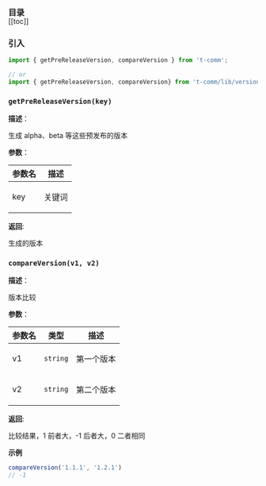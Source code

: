 <h3 style="margin-bottom: -1rem;">目录</h3>

[[toc]]

<h3>引入</h3>

```ts
import { getPreReleaseVersion, compareVersion } from 't-comm';

// or
import { getPreReleaseVersion, compareVersion} from 't-comm/lib/version/index';
```


### `getPreReleaseVersion(key)` 


**描述**：<p>生成 alpha、beta 等这些预发布的版本</p>

**参数**：


| 参数名 | 描述 |
| --- | --- |
| key | <p>关键词</p> |

**返回**: <p>生成的版本</p>

<a name="compareVersion"></a>

### `compareVersion(v1, v2)` 


**描述**：<p>版本比较</p>

**参数**：


| 参数名 | 类型 | 描述 |
| --- | --- | --- |
| v1 | <code>string</code> | <p>第一个版本</p> |
| v2 | <code>string</code> | <p>第二个版本</p> |

**返回**: <p>比较结果，1 前者大，-1 后者大，0 二者相同</p>

**示例**

```ts
compareVersion('1.1.1', '1.2.1')
// -1
```
